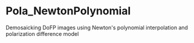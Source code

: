 # Pola_NewtonPolynomial
Demosaicking DoFP images using Newton's polynomial interpolation and polarization difference model
